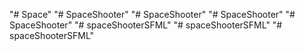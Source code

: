 "# Space" 
"# SpaceShooter" 
"# SpaceShooter" 
"# SpaceShooter" 
"# SpaceShooter" 
"# spaceShooterSFML" 
"# spaceShooterSFML" 
"# spaceShooterSFML" 
